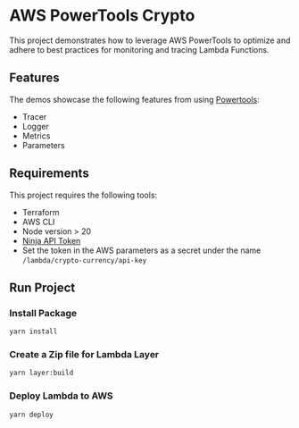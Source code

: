 # AWS PowerTools Crypto

This project demonstrates how to leverage AWS PowerTools to optimize and adhere to best practices for monitoring and tracing Lambda Functions.

## Features

The demos showcase the following features from using [Powertools](https://docs.powertools.aws.dev/lambda/typescript/latest/):

- Tracer
- Logger
- Metrics
- Parameters

## Requirements

This project requires the following tools:

- Terraform
- AWS CLI
- Node version > 20
- [Ninja API Token](https://api-ninjas.com/)
- Set the token in the AWS parameters as a secret under the name `/lambda/crypto-currency/api-key`

## Run Project

### Install Package

```bash
yarn install
```

### Create a Zip file for Lambda Layer

```bash
yarn layer:build
```

### Deploy Lambda to AWS

```bash
yarn deploy
```

